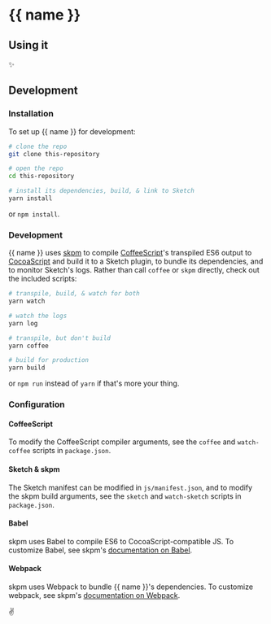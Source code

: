 # {{ name }}

## Using it

✨

## Development

### Installation

To set up {{ name }} for development:

``` bash
# clone the repo
git clone this-repository

# open the repo
cd this-repository

# install its dependencies, build, & link to Sketch
yarn install
```

or `npm install`.

### Development

{{ name }} uses [skpm](https://github.com/skpm/skpm) to compile [CoffeeScript](http://coffeescript.org)'s transpiled ES6 output to [CocoaScript](http://developer.sketchapp.com/introduction/cocoascript/) and build it to a Sketch plugin, to bundle its dependencies, and to monitor Sketch's logs. Rather than call `coffee` or `skpm` directly, check out the included scripts:

``` bash
# transpile, build, & watch for both
yarn watch

# watch the logs
yarn log

# transpile, but don't build
yarn coffee

# build for production
yarn build
```

or `npm run` instead of `yarn` if that's more your thing.

### Configuration

#### CoffeeScript

To modify the CoffeeScript compiler arguments, see the `coffee` and `watch-coffee` scripts in `package.json`.

#### Sketch & skpm

The Sketch manifest can be modified in `js/manifest.json`, and to modify the skpm build arguments, see the `sketch` and `watch-sketch` scripts in `package.json`.

#### Babel

skpm uses Babel to compile ES6 to CocoaScript-compatible JS.
To customize Babel, see skpm's [documentation on Babel](https://github.com/skpm/skpm/tree/master/template#babel).

#### Webpack

skpm uses Webpack to bundle {{ name }}'s dependencies.
To customize webpack, see skpm's [documentation on Webpack](https://github.com/skpm/skpm/tree/master/template#webpack).

✌️
